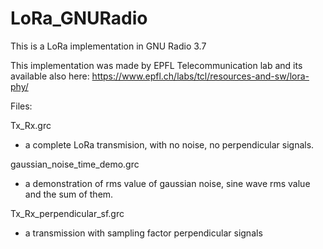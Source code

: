 # LoRa_GNURadio
This is a LoRa implementation in GNU Radio 3.7

This implementation was made by EPFL Telecommunication lab and its available also here:
https://www.epfl.ch/labs/tcl/resources-and-sw/lora-phy/


Files:

Tx_Rx.grc
- a complete LoRa transmision, with no noise, no perpendicular signals.

gaussian_noise_time_demo.grc
- a demonstration of rms value of gaussian noise, sine wave rms value and the sum of them.

Tx_Rx_perpendicular_sf.grc
- a transmission with sampling factor perpendicular signals 
